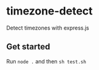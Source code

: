 # timezone-detect
Detect timezones with express.js
## Get started
Run `node .` and then `sh test.sh`